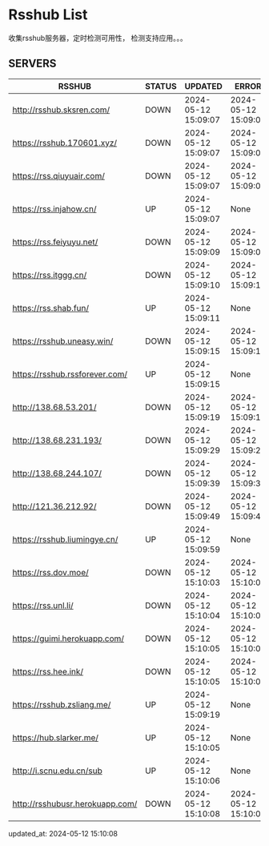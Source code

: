 # Rsshub List

收集rsshub服务器，定时检测可用性， 检测支持应用。。。


## SERVERS

|  RSSHUB   | STATUS  | UPDATED  | ERROR  | TWITTER |  
|  ----  | ----  | ----  | ----  | ---- |  
| http://rsshub.sksren.com/ | DOWN | 2024-05-12 15:09:07 | 2024-05-12 15:09:07 |  
| https://rsshub.170601.xyz/ | DOWN | 2024-05-12 15:09:07 | 2024-05-12 15:09:07 |  
| https://rss.qiuyuair.com/ | DOWN | 2024-05-12 15:09:07 | 2024-05-12 15:09:07 |  
| https://rss.injahow.cn/ | UP | 2024-05-12 15:09:07 | None ||  
| https://rss.feiyuyu.net/ | DOWN | 2024-05-12 15:09:09 | 2024-05-12 15:09:09 |  
| https://rss.itggg.cn/ | DOWN | 2024-05-12 15:09:10 | 2024-05-12 15:09:10 |  
| https://rss.shab.fun/ | UP | 2024-05-12 15:09:11 | None ||  
| https://rsshub.uneasy.win/ | DOWN | 2024-05-12 15:09:15 | 2024-05-12 15:09:15 |  
| https://rsshub.rssforever.com/ | UP | 2024-05-12 15:09:15 | None ||  
| http://138.68.53.201/ | DOWN | 2024-05-12 15:09:19 | 2024-05-12 15:09:19 |  
| http://138.68.231.193/ | DOWN | 2024-05-12 15:09:29 | 2024-05-12 15:09:29 |  
| http://138.68.244.107/ | DOWN | 2024-05-12 15:09:39 | 2024-05-12 15:09:39 |  
| http://121.36.212.92/ | DOWN | 2024-05-12 15:09:49 | 2024-05-12 15:09:49 |  
| https://rsshub.liumingye.cn/ | UP | 2024-05-12 15:09:59 | None ||  
| https://rss.dov.moe/ | DOWN | 2024-05-12 15:10:03 | 2024-05-12 15:10:03 |  
| https://rss.unl.li/ | DOWN | 2024-05-12 15:10:04 | 2024-05-12 15:10:04 |  
| https://guimi.herokuapp.com/ | DOWN | 2024-05-12 15:10:05 | 2024-05-12 15:10:05 |  
| https://rss.hee.ink/ | DOWN | 2024-05-12 15:10:05 | 2024-05-12 15:10:05 |  
| https://rsshub.zsliang.me/ | UP | 2024-05-12 15:09:19 | None |OK|  
| https://hub.slarker.me/ | UP | 2024-05-12 15:10:05 | None ||  
| http://i.scnu.edu.cn/sub | UP | 2024-05-12 15:10:06 | None ||  
| http://rsshubusr.herokuapp.com/ | DOWN | 2024-05-12 15:10:08 | 2024-05-12 15:10:08 |  
  

updated_at: 2024-05-12 15:10:08  
